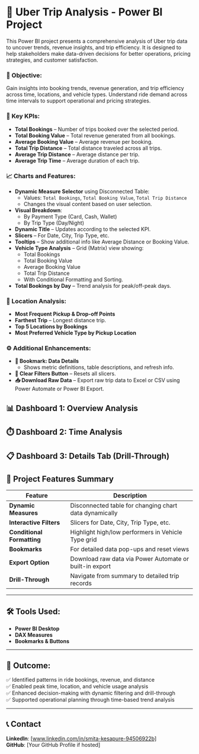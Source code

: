 # 🚕 Uber Trip Analysis - Power BI Project

This Power BI project presents a comprehensive analysis of Uber trip data to uncover trends, revenue insights, and trip efficiency. It is designed to help stakeholders make data-driven decisions for better operations, pricing strategies, and customer satisfaction.

### 🎯 Objective:
Gain insights into booking trends, revenue generation, and trip efficiency across time, locations, and vehicle types. Understand ride demand across time intervals to support operational and pricing strategies.

### 📌 Key KPIs:
- **Total Bookings** – Number of trips booked over the selected period.
- **Total Booking Value** – Total revenue generated from all bookings.
- **Average Booking Value** – Average revenue per booking.
- **Total Trip Distance** – Total distance traveled across all trips.
- **Average Trip Distance** – Average distance per trip.
- **Average Trip Time** – Average duration of each trip.

### 📈 Charts and Features:
- **Dynamic Measure Selector** using Disconnected Table:
  - Values: `Total Bookings`, `Total Booking Value`, `Total Trip Distance`
  - Changes the visual content based on user selection.
- **Visual Breakdown**:
  - By Payment Type (Card, Cash, Wallet)
  - By Trip Type (Day/Night)
- **Dynamic Title** – Updates according to the selected KPI.
- **Slicers** – For Date, City, Trip Type, etc.
- **Tooltips** – Show additional info like Average Distance or Booking Value.
- **Vehicle Type Analysis** – Grid (Matrix) view showing:
  - Total Bookings
  - Total Booking Value
  - Average Booking Value
  - Total Trip Distance
  - With Conditional Formatting and Sorting.
- **Total Bookings by Day** – Trend analysis for peak/off-peak days.

### 📍 Location Analysis:
- **Most Frequent Pickup & Drop-off Points**
- **Farthest Trip** – Longest distance trip.
- **Top 5 Locations by Bookings**
- **Most Preferred Vehicle Type by Pickup Location**

### ⚙️ Additional Enhancements:
- **📌 Bookmark: Data Details**
  - Shows metric definitions, table descriptions, and refresh info.
- **🔄 Clear Filters Button** – Resets all slicers.
- **📥 Download Raw Data** – Export raw trip data to Excel or CSV using Power Automate or Power BI Export.

## 📊 Dashboard 1: Overview Analysis
## ⏱️ Dashboard 2: Time Analysis
## 📋 Dashboard 3: Details Tab (Drill-Through)


## 📂 Project Features Summary

| Feature | Description |
|--------|-------------|
| **Dynamic Measures** | Disconnected table for changing chart data dynamically |
| **Interactive Filters** | Slicers for Date, City, Trip Type, etc. |
| **Conditional Formatting** | Highlight high/low performers in Vehicle Type grid |
| **Bookmarks** | For detailed data pop-ups and reset views |
| **Export Option** | Download raw data via Power Automate or built-in export |
| **Drill-Through** | Navigate from summary to detailed trip records |

---

## 🛠 Tools Used:
- **Power BI Desktop**
- **DAX Measures**
- **Bookmarks & Buttons**

---
## 📢 Outcome:
✅ Identified patterns in ride bookings, revenue, and distance  
✅ Enabled peak time, location, and vehicle usage analysis  
✅ Enhanced decision-making with dynamic filtering and drill-through  
✅ Supported operational planning through time-based trend analysis

---

## 📞 Contact
**LinkedIn**: [www.linkedin.com/in/smita-kesapure-94506922b]  
**GitHub**: [Your GitHub Profile if hosted]  
